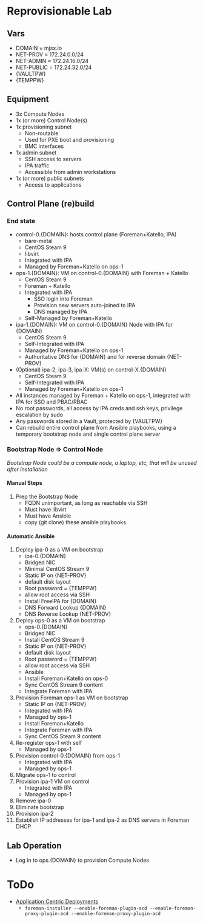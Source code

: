 # Reprovisionable Lab
## Vars
* DOMAIN = mjsx.io
* NET-PROV = 172.24.0.0/24
* NET-ADMIN = 172.24.16.0/24
* NET-PUBLIC = 172.24.32.0/24
* {VAULTPW}
* {TEMPPW}

## Equipment
* 3x Compute Nodes
* 1x (or more) Control Node(s)
* 1x provisioning subnet
	* Non-routable
	* Used for PXE boot and provisioning
	* BMC interfaces
* 1x admin subnet
	* SSH access to servers
	* IPA traffic
	* Accessible from admin workstations
* 1x (or more) public subnets
	* Access to applications

## Control Plane (re)build
### End state
* control-0.{DOMAIN}: hosts control plane (Foreman+Katello, IPA)
	* bare-metal
	* CentOS Steam 9
	* libvirt
	* Integrated with IPA
	* Managed by Foreman+Katello on ops-1
* ops-1.{DOMAIN}: VM on control-0.{DOMAIN} with Foreman + Katello
	* CentOS Steam 9
	* Foreman + Katello
	* Integrated with IPA
		* SSO login into Foreman
		* Provision new servers auto-joined to IPA
		* DNS managed by IPA
	* Self-Managed by Foreman+Katello
* ipa-1.{DOMAIN}: VM on control-0.{DOMAIN} Node with IPA for {DOMAIN}
	* CentOS Steam 9
	* Self-Integrated with IPA
	* Managed by Foreman+Katello on ops-1
	* Authoritative DNS for {DOMAIN} and for reverse domain {NET-PROV}
* (Optional) ipa-2, ipa-3, ipa-X: VM(s) on control-X.{DOMAIN}
	* CentOS Steam 9
	* Self-Integrated with IPA
	* Managed by Foreman+Katello on ops-1
* All instances managed by Foreman + Katello on ops-1, integrated with IPA for SSO and PBAC/RBAC
* No root passwords, all access by IPA creds and ssh keys, privilege escalation by sudo
* Any passwords stored in a Vault, protected by {VAULTPW}
* Can rebuild entire control plane from Ansible playbooks, using a temporary bootstrap node and single control plane server

### Bootstrap Node => Control Node ###
_Bootstrap Node could be a compute node, a laptop, etc, that will be unused after installation_

#### Manual Steps
1. Prep the Bootstrap Node
	* FQDN unimportant, as long as reachable via SSH
	* Must have libvirt
	* Must have Ansible
	* copy (git clone) these ansible playbooks

#### Automatic Ansible
1. Deploy ipa-0 as a VM on bootstrap
	* ipa-0.{DOMAIN}
	* Bridged NIC
	* Minimal CentOS Stream 9
	* Static IP on {NET-PROV}
	* default disk layout
	* Root password = {TEMPPW}
	* allow root access via SSH
	* Install FreeIPA for {DOMAIN}
	* DNS Forward Lookup {DOMAIN}
	* DNS Reverse Lookup {NET-PROV}
2. Deploy ops-0 as a VM on bootstrap
	* ops-0.{DOMAIN}
	* Bridged NIC
	* Install CentOS Stream 9
	* Static IP on {NET-PROV}
	* default disk layout
	* Root password = {TEMPPW}
	* allow root access via SSH
	* Ansible
	* Install Foreman+Katello on ops-0
	* Sync CentOS Stream 9 content
	* Integrate Foreman with IPA
4. Provision Foreman ops-1 as VM on bootstrap
	* Static IP on {NET-PROV}
	* Integrated with IPA
	* Managed by ops-1
	* Install Foreman+Katello
	* Integrate Foreman with IPA
	* Sync CentOS Steam 9 content
5. Re-register ops-1 with self
	* Managed by ops-1
6. Provision control-0.{DOMAIN} from ops-1
	* Integrated with IPA
	* Managed by ops-1
7. Migrate ops-1 to control
8. Provision ipa-1 VM on control
	* Integrated with IPA
	* Managed by ops-1
9. Remove ipa-0
10. Eliminate bootstrap
11. Provision ipa-2
12. Establish IP addresses for ipa-1 and ipa-2 as DNS servers in Foreman DHCP

## Lab Operation
* Log in to ops.{DOMAIN} to provision Compute Nodes

# ToDo
* [Application Centric Deployments](https://docs.theforeman.org/nightly/Deploying_Hosts_AppCentric/index-katello.html)
	* `foreman-installer --enable-foreman-plugin-acd --enable-foreman-proxy-plugin-acd --enable-foreman-proxy-plugin-acd`
